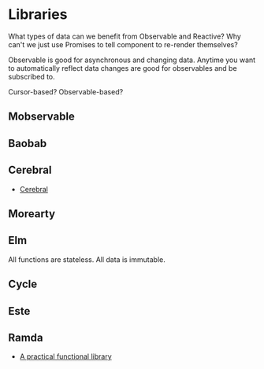 # Libraries

What types of data can we benefit from Observable and Reactive? Why can't we just use Promises to tell component to re-render themselves?

Observable is good for asynchronous and changing data. Anytime you want to automatically reflect data changes are good for observables and be subscribed to.

Cursor-based? Observable-based?

## Mobservable

## Baobab

## Cerebral

* [Cerebral](http://christianalfoni.com/cerebral/)

## Morearty

## Elm

All functions are stateless. All data is immutable.

## Cycle

## Este

## Ramda

* [A practical functional library](http://ramdajs.com)